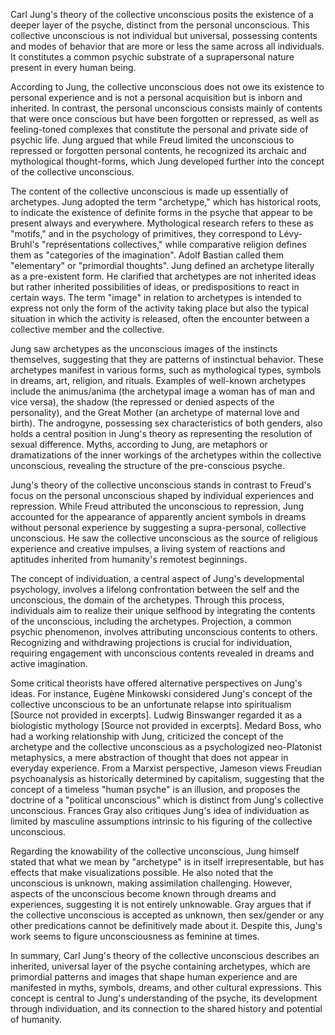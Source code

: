 Carl Jung's theory of the collective unconscious posits the existence of a deeper layer of the psyche, distinct from the personal unconscious. This collective unconscious is not individual but universal, possessing contents and modes of behavior that are more or less the same across all individuals. It constitutes a common psychic substrate of a suprapersonal nature present in every human being.

According to Jung, the collective unconscious does not owe its existence to personal experience and is not a personal acquisition but is inborn and inherited. In contrast, the personal unconscious consists mainly of contents that were once conscious but have been forgotten or repressed, as well as feeling-toned complexes that constitute the personal and private side of psychic life. Jung argued that while Freud limited the unconscious to repressed or forgotten personal contents, he recognized its archaic and mythological thought-forms, which Jung developed further into the concept of the collective unconscious.

The content of the collective unconscious is made up essentially of archetypes. Jung adopted the term "archetype," which has historical roots, to indicate the existence of definite forms in the psyche that appear to be present always and everywhere. Mythological research refers to these as "motifs," and in the psychology of primitives, they correspond to Lévy-Bruhl's "représentations collectives," while comparative religion defines them as "categories of the imagination". Adolf Bastian called them "elementary" or "primordial thoughts". Jung defined an archetype literally as a pre-existent form. He clarified that archetypes are not inherited ideas but rather inherited possibilities of ideas, or predispositions to react in certain ways. The term "image" in relation to archetypes is intended to express not only the form of the activity taking place but also the typical situation in which the activity is released, often the encounter between a collective member and the collective.

Jung saw archetypes as the unconscious images of the instincts themselves, suggesting that they are patterns of instinctual behavior. These archetypes manifest in various forms, such as mythological types, symbols in dreams, art, religion, and rituals. Examples of well-known archetypes include the animus/anima (the archetypal image a woman has of man and vice versa), the shadow (the repressed or denied aspects of the personality), and the Great Mother (an archetype of maternal love and birth). The androgyne, possessing sex characteristics of both genders, also holds a central position in Jung's theory as representing the resolution of sexual difference. Myths, according to Jung, are metaphors or dramatizations of the inner workings of the archetypes within the collective unconscious, revealing the structure of the pre-conscious psyche.

Jung's theory of the collective unconscious stands in contrast to Freud's focus on the personal unconscious shaped by individual experiences and repression. While Freud attributed the unconscious to repression, Jung accounted for the appearance of apparently ancient symbols in dreams without personal experience by suggesting a supra-personal, collective unconscious. He saw the collective unconscious as the source of religious experience and creative impulses, a living system of reactions and aptitudes inherited from humanity's remotest beginnings.

The concept of individuation, a central aspect of Jung's developmental psychology, involves a lifelong confrontation between the self and the unconscious, the domain of the archetypes. Through this process, individuals aim to realize their unique selfhood by integrating the contents of the unconscious, including the archetypes. Projection, a common psychic phenomenon, involves attributing unconscious contents to others. Recognizing and withdrawing projections is crucial for individuation, requiring engagement with unconscious contents revealed in dreams and active imagination.

Some critical theorists have offered alternative perspectives on Jung's ideas. For instance, Eugène Minkowski considered Jung's concept of the collective unconscious to be an unfortunate relapse into spiritualism [Source not provided in excerpts]. Ludwig Binswanger regarded it as a biologistic mythology [Source not provided in excerpts]. Medard Boss, who had a working relationship with Jung, criticized the concept of the archetype and the collective unconscious as a psychologized neo-Platonist metaphysics, a mere abstraction of thought that does not appear in everyday experience. From a Marxist perspective, Jameson views Freudian psychoanalysis as historically determined by capitalism, suggesting that the concept of a timeless "human psyche" is an illusion, and proposes the doctrine of a "political unconscious" which is distinct from Jung's collective unconscious. Frances Gray also critiques Jung's idea of individuation as limited by masculine assumptions intrinsic to his figuring of the collective unconscious.

Regarding the knowability of the collective unconscious, Jung himself stated that what we mean by "archetype" is in itself irrepresentable, but has effects that make visualizations possible. He also noted that the unconscious is unknown, making assimilation challenging. However, aspects of the unconscious become known through dreams and experiences, suggesting it is not entirely unknowable. Gray argues that if the collective unconscious is accepted as unknown, then sex/gender or any other predications cannot be definitively made about it. Despite this, Jung's work seems to figure unconsciousness as feminine at times.

In summary, Carl Jung's theory of the collective unconscious describes an inherited, universal layer of the psyche containing archetypes, which are primordial patterns and images that shape human experience and are manifested in myths, symbols, dreams, and other cultural expressions. This concept is central to Jung's understanding of the psyche, its development through individuation, and its connection to the shared history and potential of humanity.